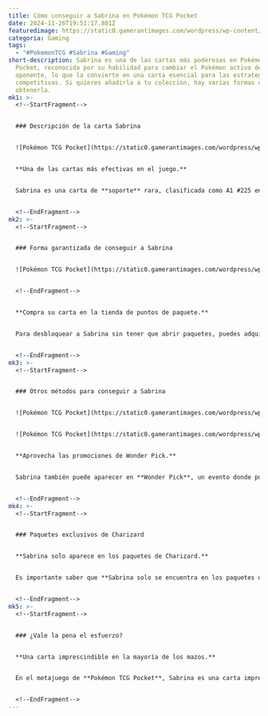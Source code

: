 ```yaml
---
title: Cómo conseguir a Sabrina en Pokémon TCG Pocket
date: 2024-11-26T19:51:17.801Z
featuredimage: https://static0.gamerantimages.com/wordpress/wp-content/uploads/wm/2024/11/pokemon-tcg-pocket-sabrina-card.jpg?q=70&fit=crop&w=1140&h=&dpr=1
categoria: Gaming
tags:
  - "#PokemonTCG #Sabrina #Gaming"
short-description: Sabrina es una de las cartas más poderosas en Pokémon TCG
  Pocket, reconocida por su habilidad para cambiar el Pokémon activo del
  oponente, lo que la convierte en una carta esencial para las estrategias más
  competitivas. Si quieres añadirla a tu colección, hay varias formas de
  obtenerla.
mk1: >-
  <!--StartFragment-->


  ### Descripción de la carta Sabrina


  ![Pokémon TCG Pocket](https://static0.gamerantimages.com/wordpress/wp-content/uploads/2024/11/sabrina-pokemon-tcg-pocket-rare-supporter-card.jpg?q=49&fit=crop&w=825&dpr=2 "Pokémon TCG Pocket")


  **Una de las cartas más efectivas en el juego.**


  Sabrina es una carta de **soporte** rara, clasificada como A1 #225 en su versión regular y #272 en la versión full-art de dos estrellas. Su habilidad permite intercambiar el Pokémon activo del oponente por uno de la banca, lo que puede cambiar el rumbo de la batalla. Puedes jugar solo una carta Sabrina por turno y un máximo de dos en una partida.


  <!--EndFragment-->
mk2: >-
  <!--StartFragment-->


  ### Forma garantizada de conseguir a Sabrina


  ![Pokémon TCG Pocket](https://static0.gamerantimages.com/wordpress/wp-content/uploads/wm/2024/11/pokemon-tcg-pocket-pack-points-icon.jpg?q=49&fit=crop&w=825&dpr=2 "Pokémon TCG Pocket")


  <!--EndFragment-->


  **Compra su carta en la tienda de puntos de paquete.**


  Para desbloquear a Sabrina sin tener que abrir paquetes, puedes adquirir su carta por **70 puntos de paquete** en la tienda de puntos de paquete, ubicada en la sección de **Booster Packs** en la esquina inferior derecha. Para obtener los puntos necesarios, abre paquetes; cada uno te otorgará 5 puntos. Para conseguir a Sabrina, necesitarás abrir al menos 14 paquetes, lo cual no es mucho, especialmente si eres un jugador F2P (gratis).


  <!--EndFragment-->
mk3: >-
  <!--StartFragment-->


  ### Otros métodos para conseguir a Sabrina


  ![Pokémon TCG Pocket](https://static0.gamerantimages.com/wordpress/wp-content/uploads/2024/11/wonder-pick-tcgp.jpg?q=49&fit=crop&w=750&h=422&dpr=2 "Pokémon TCG Pocket")


  ![Pokémon TCG Pocket](https://static0.gamerantimages.com/wordpress/wp-content/uploads/wm/2024/11/pokemon-tcg-pocket-secret-mission-apex-genetic-museum-1.jpg?q=49&fit=crop&w=750&h=422&dpr=2 "Pokémon TCG Pocket")


  **Aprovecha las promociones de Wonder Pick.**


  Sabrina también puede aparecer en **Wonder Pick**, un evento donde puedes ser notificado cuando la carta esté disponible si la añades a tu lista de deseos. Sin embargo, no hay garantía de que aparezca, ya que depende de un sistema basado en RNG, y las probabilidades de obtenerla son de 1 de 5.


  <!--EndFragment-->
mk4: >-
  <!--StartFragment-->


  ### Paquetes exclusivos de Charizard


  **Sabrina solo aparece en los paquetes de Charizard.**


  Es importante saber que **Sabrina solo se encuentra en los paquetes de Charizard**, por lo que no podrás obtenerla en los paquetes de Pikachu o Mewtwo. Además, no es una carta común en estos paquetes, por lo que puede llevar algo de tiempo conseguir varias copias.


  <!--EndFragment-->
mk5: >-
  <!--StartFragment-->


  ### ¿Vale la pena el esfuerzo?


  **Una carta imprescindible en la mayoría de los mazos.**


  En el metajuego de **Pokémon TCG Pocket**, Sabrina es una carta imprescindible. Su habilidad para contrarrestar casi cualquier Pokémon la hace invaluable. Si aún no la tienes, vale la pena invertir en puntos de paquete o aprovechar la resistencia de Wonder Pick para conseguirla rápidamente, ya que sin ella, construir un mazo competitivo podría resultar complicado.


  <!--EndFragment-->
---
```

